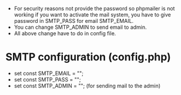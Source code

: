 * For security reasons not provide the password so phpmailer is not working if you want to activate the mail system, you have to give password in SMTP_PASS for email SMTP_EMAIL.
* You can change SMTP_ADMIN to send email to admin.
* All above change have to do in config file.

# SMTP configuration (config.php)
* set const SMTP_EMAIL = ""; 
* set const SMTP_PASS = "";
* set const SMTP_ADMIN = ""; (for sending mail to the admin)
